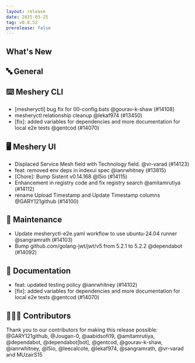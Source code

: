 ```yaml
---
layout: release
date: 2025-03-25
tag: v0.8.52
prerelease: false
---
```


## What's New
## 🔤 General
## ⌨️ Meshery CLI

- \[mesheryctl\] bug fix for 00-config.bats @gourav-k-shaw (#14108)
- mesheryctl relationship cleanup @lekaf974 (#13450)
- \[fix\]: added variables for dependencies and more documentation for local e2e tests @gentcod (#14070)

## 🖥 Meshery UI

- Displaced Service Mesh field with Technology field. @vr-varad (#14123)
- feat: removed env deps in indexui spec @ianrwhitney (#13815)
- \[Chore\]: Bump Sistent v0.14.168 @l5io (#14115)
- Enhancement in registry code and fix registry search @amitamrutiya (#14112)
- rename Upload Timestamp and Update Timestamp columns @GARY121github (#14100)

## 🧰 Maintenance

- Update mesheryctl-e2e.yaml workflow to use ubuntu-24.04 runner @sangramrath (#14103)
- Bump github.com/golang-jwt/jwt/v5 from 5.2.1 to 5.2.2 @dependabot (#14092)

## 📖 Documentation

- feat: updated testing policy @ianrwhitney (#14102)
- \[fix\]: added variables for dependencies and more documentation for local e2e tests @gentcod (#14070)

## 👨🏽‍💻 Contributors

Thank you to our contributors for making this release possible:
@GARY121github, @Jougan-0, @aabidsofi19, @amitamrutiya, @dependabot, @dependabot\[bot\], @gentcod, @gourav-k-shaw, @ianrwhitney, @l5io, @leecalcote, @lekaf974, @sangramrath, @vr-varad and MUzairS15

